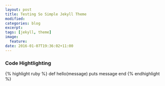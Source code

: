 ```yaml
---
layout: post
title: Testing So Simple Jekyll Theme
modified:
categories: blog
excerpt:
tags: [jekyll, theme]
image:
  feature:
date: 2016-01-07T19:36:02+11:00
---
```


[so-simple-theme]: https://github.com/mmistakes/so-simple-theme

### Code Hightlighting

{% highlight ruby %}
def hello(message)
  puts message
end
{% endhighlight %}
